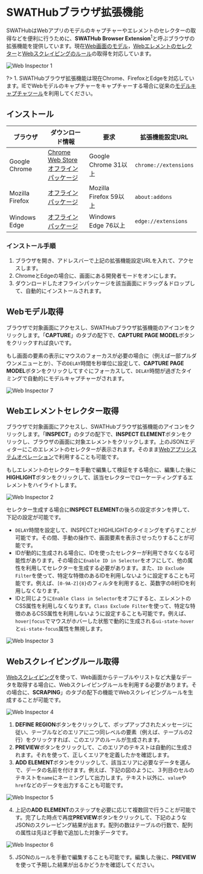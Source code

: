 SWATHubブラウザ拡張機能
===

SWATHubはWebアプリのモデルのキャプチャーやエレメントのセレクターの取得などを便利に行うために、**SWATHub Browser Extension**<sup>1</sup>と呼ぶブラウザの拡張機能を提供しています。現在[Web画面のモデル](../dev/model_web)，[Webエレメントのセレクター](../dev/sop_webapp#webエレメントのセレクター)と[Webスクレイピングのルール](../dev/sop_webapp#webスクレイピング)の取得を対応しています。

![Web Inspector 1](../assets/img/manual-web_inspector-01.png)

?> 1. SWATHubブラウザ拡張機能は現在Chrome、FirefoxとEdgeを対応しています。IEでWebモデルのキャプチャーをキャプチャーする場合に従来の[モデルキャプチャツール](design_model#webモデル取得)を利用してください。

インストール
---

| ブラウザ       | ダウンロード情報　 | 要求 | 拡張機能設定URL
| ---------- | -----------   | ----------- | -----------
| Google Chrome | [Chrome Web Store](https://chrome.google.com/webstore/detail/swathub-inspector/mgjolppchlcakohembjnblmejhohpjio) <br>[オフラインパッケージ](tools/swathub-inspector_v2.0.0.zip)| Google Chrome 31以上 | `chrome://extensions`
| Mozilla Firefox | [オフラインパッケージ](tools/swathub-inspector_v2.0.0.xpi)| Mozilla Firefox 59以上 | `about:addons`
| Windows Edge | [オフラインパッケージ](tools/swathub-inspector_v2.0.0.zip)| Windows Edge 76以上 | `edge://extensions`

### インストール手順

1. ブラウザを開き、アドレスバーで上記の拡張機能設定URLを入れて、アクセスします。
2. ChromeとEdgeの場合に、画面にある開発者モードをオンにします。
3. ダウンロードしたオフラインパッケージを該当画面にドラッグ＆ドロップして、自動的にインストールされます。

Webモデル取得
---

ブラウザで対象画面にアクセスし、SWATHubブラウザ拡張機能のアイコンをクリックします。「**CAPTURE**」のタブの配下で、**CAPTURE PAGE MODEL**ボタンをクリックすれば良いです。

もし画面の要素の表示にマウスのフォーカスが必要の場合に（例えば一部プルダウンメニューとか）、下の`DELAY`時間を秒単位に設定して、**CAPTURE PAGE MODEL**ボタンをクリックしてすぐにフォーカスして、`DELAY`時間が過ぎたタイミングで自動的にモデルキャプチャーがされます。

![Web Inspector 7](../assets/img/manual-web_inspector-07.png)

Webエレメントセレクター取得
---

ブラウザで対象画面にアクセスし、SWATHubブラウザ拡張機能のアイコンをクリックします。「**INSPECT**」のタブの配下で、**INSPECT ELEMENT**ボタンをクリックし、ブラウザの画面に対象エレメントをクリックします。上のJSONエディターにこのエレメントのセレクターが表示されます。そのまま[Webアプリシステムオペレーション](../dev/sop_webapp)で利用することも可能です。

もしエレメントのセレクターを手動で編集して検証をする場合に、編集した後に**HIGHLIGHT**ボタンをクリックして、該当セレクターでローケーティングするエレメントをハイライトします。

![Web Inspector 2](../assets/img/manual-web_inspector-02.png)

セレクター生成する場合に**INSPECT ELEMENT**の後ろの設定ボタンを押して、下記の設定が可能です。

* `DELAY`時間を設定して、INSPECTとHIGHLIGHTのタイミングをずらすことが可能です。その間、手動の操作で、画面要素を表示させったりすることが可能です。
* IDが動的に生成される場合に、IDを使ったセレクターが利用できなくなる可能性があります。その場合に`Enable ID in Selector`をオフにして、他の属性を利用してセレクターを生成する必要があります。また、`ID Exclude Filter`を使って、特定な特徴のあるIDを利用しないように設定することも可能です。例えば、`[0-9A-Z]{8}`のフィルタを利用すると、英数字の8桁IDを利用しなくなります。
* IDと同じように`Enable Class in Selector`をオフにすると、エレメントのCSS属性を利用しなくなります。`Class Exclude Filter`を使って、特定な特徴のあるCSS属性を利用しないように設定することも可能です。例えば、`hover|focus`でマウスがホバーした状態で動的に生成される`ui-state-hover`と`ui-state-focus`属性を無視します。

![Web Inspector 3](../assets/img/manual-web_inspector-03.png)

Webスクレイピングルール取得
---

[Webスクレイピング](../dev/sop_webapp#webスクレイピング)を使って、Web画面からテーブルやリストなど大量なデータを取得する場合に、Webスクレイピングルールを利用する必要があります。その場合に、**SCRAPING**」のタブの配下の機能でWebスクレイピングルールを生成することが可能です。

![Web Inspector 4](../assets/img/manual-web_inspector-04.png)

1. **DEFINE REGION**ボタンをクリックして、ポップアップされたメッセージに従い、テーブルなどのエリアに二つ同レベルの要素（例えば、テーブルの2行）をクリックすれば、このエリアのルールが生成されます。
2. **PREVIEW**ボタンをクリックして、このエリアのテキストは自動的に生成されます。それを使って、正しくエリアを定義したかを確認します。
3. **ADD ELEMENT**ボタンをクリックして、該当エリアに必要なデータを選んで、データの名前を付けます。例えば、下記の図のように、３列目のセルのテキストを`name`にネーミングして出力します。テキスト以外に、`value`や`href`などのデータを出力することも可能です。

![Web Inspector 5](../assets/img/manual-web_inspector-05.png)

4. 上記の**ADD ELEMENT**のステップを必要に応じて複数回で行うことが可能です。完了した時点で再度**PREVIEW**ボタンをクリックして、下記のようなJSONのスクレーピング結果が出ます。配列の数はテーブルの行数で、配列の属性は先ほど手動で追加した対象データです。

![Web Inspector 6](../assets/img/manual-web_inspector-06.png)

5. JSONのルールを手動で編集することも可能です。編集した後に、**PREVIEW**を使って予期した結果が出るかどうかを確認してください。